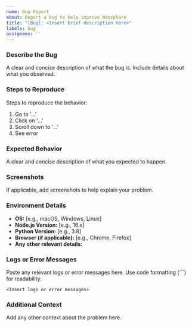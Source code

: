 ```yaml
---
name: Bug Report
about: Report a bug to help improve Noosphere
title: "[Bug]: <Insert brief description here>"
labels: bug
assignees: ''
---
```


### Describe the Bug
A clear and concise description of what the bug is. Include details about what you observed.

### Steps to Reproduce
Steps to reproduce the behavior:
1. Go to '...'
2. Click on '...'
3. Scroll down to '...'
4. See error

### Expected Behavior
A clear and concise description of what you expected to happen.

### Screenshots
If applicable, add screenshots to help explain your problem.

### Environment Details
- **OS:** [e.g., macOS, Windows, Linux]
- **Node.js Version:** [e.g., 16.x]
- **Python Version:** [e.g., 3.8]
- **Browser (if applicable):** [e.g., Chrome, Firefox]
- **Any other relevant details:**

### Logs or Error Messages
Paste any relevant logs or error messages here. Use code formatting (```) for readability.

```text
<Insert logs or error messages>
```

### Additional Context
Add any other context about the problem here.

